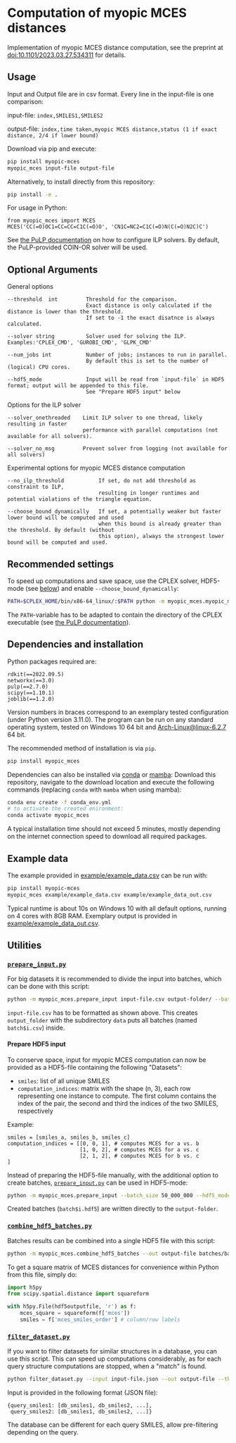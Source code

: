 # Computation of myopic MCES distances

Implementation of myopic MCES distance computation, see the preprint at [doi:10.1101/2023.03.27.534311](https://doi.org/10.1101/2023.03.27.534311) for details.

## Usage

Input and Output file are in csv format. Every line in the input-file is one comparison:

input-file: `index,SMILES1,SMILES2`

output-file: `index,time taken,myopic MCES distance,status (1 if exact distance, 2/4 if lower bound)`

Download via pip and execute:
```bash
pip install myopic-mces
myopic_mces input-file output-file
```

Alternatively, to install directly from this repository:
```bash
pip install -e .
```

For usage in Python:
```
from myopic_mces import MCES
MCES('CC(=O)OC1=CC=CC=C1C(=O)O', 'CN1C=NC2=C1C(=O)N(C(=O)N2C)C')
```

See [the PuLP documentation](https://coin-or.github.io/pulp/guides/how_to_configure_solvers.html) on how to configure ILP solvers. By default, the PuLP-provided COIN-OR solver will be used.

## Optional Arguments

General options
```
--threshold  int         Threshold for the comparison.
                         Exact distance is only calculated if the distance is lower than the threshold.
                         If set to -1 the exact disatnce is always calculated.

--solver string          Solver used for solving the ILP. Examples:'CPLEX_CMD', 'GUROBI_CMD', 'GLPK_CMD'

--num_jobs int           Number of jobs; instances to run in parallel.
                         By default this is set to the number of (logical) CPU cores.

--hdf5_mode              Input will be read from `input-file` in HDF5 format; output will be appended to this file.
                         See "Prepare HDF5 input" below
```

Options for the ILP solver
```
--solver_onethreaded    Limit ILP solver to one thread, likely resulting in faster
                        performance with parallel computations (not available for all solvers).

--solver_no_msg         Prevent solver from logging (not available for all solvers)

```

Experimental options for myopic MCES distance computation
```
--no_ilp_threshold           If set, do not add threshold as constraint to ILP,
                             resulting in longer runtimes and potential violations of the triangle equation.

--choose_bound_dynamically   If set, a potentially weaker but faster lower bound will be computed and used
                             when this bound is already greater than the threshold. By default (without
                             this option), always the strongest lower bound will be computed and used.
```

## Recommended settings

To speed up computations and save space, use the CPLEX solver, HDF5-mode (see [below](#prepare-hdf5-input)) and enable `--choose_bound_dynamically`:
```bash
PATH=$CPLEX_HOME/bin/x86-64_linux/:$PATH python -m myopic_mces.myopic_mces --threshold 10 --solver CPLEX_CMD --solver_onethreaded --solver_no_msg --hdf5_mode input-file.hdf5 tmpout
```

The `PATH`-variable has to be adapted to contain the directory of the CPLEX executable (see [the PuLP documentation](https://coin-or.github.io/pulp/guides/how_to_configure_solvers.html#cplex)).

## Dependencies and installation

Python packages required are:
```
rdkit(==2022.09.5)
networkx(==3.0)
pulp(==2.7.0)
scipy(==1.10.1)
joblib(==1.2.0)
```
Version numbers in braces correspond to an exemplary tested configuration (under Python version 3.11.0).
The program can be run on any standard operating system, tested on Windows 10 64 bit and Arch-Linux@linux-6.2.7 64 bit.

The recommended method of installation is via `pip`.
```bash
pip install myopic_mces
```

Dependencies can also be installed via [conda](https://docs.conda.io/en/latest/miniconda.html) or [mamba](https://github.com/mamba-org/mamba):
Download this repository, navigate to the download location and execute the following commands (replacing `conda` with `mamba` when using mamba):
```bash
conda env create -f conda_env.yml
# to activate the created enironment:
conda activate myopic_mces
```

A typical installation time should not exceed 5 minutes, mostly depending on the internet connection speed to download all required packages.

## Example data

The example provided in [example/example_data.csv](example/example_data.csv) can be run with:

```bash
pip install myopic-mces
myopic_mces example/example_data.csv example/example_data_out.csv
```

Typical runtime is about 10s on Windows 10 with all default options, running on 4 cores with 8GB RAM. Exemplary output is provided in [example/example_data_out.csv](example/example_data_out.csv).

## Utilities

### [`prepare_input.py`](src/myopic_mces/prepare_input.py)

For big datasets it is recommended to divide the input into batches, which can be done with this script:

```bash
python -m myopic_mces.prepare_input input-file.csv output-folder/ --batch_size 50_000_000
```

`input-file.csv` has to be formatted as shown above. This creates `output_folder` with the subdirectory `data` puts all batches (named `batch$i.csv`) inside.

#### Prepare HDF5 input

To conserve space, input for myopic MCES computation can now be provided as a HDF5-file containing the following "Datasets":

- `smiles`: list of all unique SMILES
- `computation_indices`: matrix with the shape (n, 3), each row representing one instance to compute. The first column contains the index of the pair, the second and third the indices of the two SMILES, respectively

Example:
```
smiles = [smiles_a, smiles_b, smiles_c]
computation_indices = [[0, 0, 1], # computes MCES for a vs. b
                       [1, 0, 2], # computes MCES for a vs. c
                       [2, 1, 2], # computes MCES for b vs. c
]
```

Instead of preparing the HDF5-file manually, with the additional option to create batches, [`prepare_input.py`](src/myopic_mces/prepare_input.py) can be used in HDF5-mode:

```bash
python -m myopic_mces.prepare_input --batch_size 50_000_000 --hdf5_mode input-smiles.txt output-folder/
```

Created batches (`batch$i.hdf5`) are written directly to the `output-folder`.

### [`combine_hdf5_batches.py`](src/myopic_mces/combine_hdf5_batches.py)

Batches results can be combined into a single HDF5 file with this script:
```bash
python -m myopic_mces.combine_hdf5_batches --out output-file batches/batch*.hdf5
```

To get a square matrix of MCES distances for convenience within Python from this file, simply do:
```python
import h5py
from scipy.spatial.distance import squareform

with h5py.File(hdf5outputfile, 'r') as f:
    mces_square = squareform(f['mces'])
    smiles = f['mces_smiles_order'] # column/row labels
```

### [`filter_dataset.py`](src/myopic_mces/filter_dataset.py)

If you want to filter datasets for similar structures in a database, you can use this script. This can speed up computations considerably, as for each query structure computations are stopped, when a "match" is found.

```bash
python filter_dataset.py --input input-file.json --out output-file --threshold 10
```

Input is provided in the following format (JSON file):
```
{query_smiles1: [db_smiles1, db_smiles2, ...],
 query_smiles2: [db_smiles1, db_smiles2, ...]}
```

The database can be different for each query SMILES, allow pre-filtering depending on the query.
